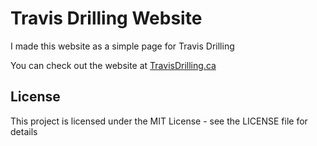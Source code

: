 # Travis Drilling Website

I made this website as a simple page for Travis Drilling

You can check out the website at [TravisDrilling.ca](https://travisdrilling.ca)

## License

This project is licensed under the MIT License - see the LICENSE file for details
